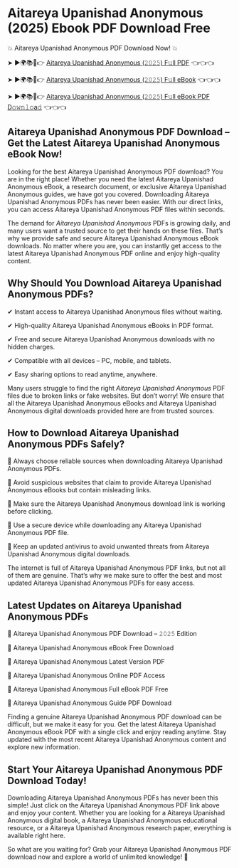 # Aitareya Upanishad Anonymous (2025) Ebook PDF Download Free

💥 Aitareya Upanishad Anonymous PDF Download Now! 💥

➤ ►🌍📚📱👉 [Aitareya Upanishad Anonymous (𝟸𝟶𝟸𝟻) F𝚞ll PDF](https://getpdf.xyz/aitareya-upanishad-anonymous) 👈👈👈


➤ ►🌍📚📱👉 [Aitareya Upanishad Anonymous (𝟸𝟶𝟸𝟻) F𝚞ll eBook](https://getpdf.xyz/aitareya-upanishad-anonymous) 👈👈👈


➤ ►🌍📚📱👉 [Aitareya Upanishad Anonymous (𝟸𝟶𝟸𝟻) F𝚞ll eBook PDF D𝚘𝚠𝚗𝚕𝚘a𝚍](https://getpdf.xyz/aitareya-upanishad-anonymous) 👈👈👈


## Aitareya Upanishad Anonymous PDF Download – Get the Latest Aitareya Upanishad Anonymous eBook Now!

Looking for the best Aitareya Upanishad Anonymous PDF download? You are in the right place! Whether you need the latest Aitareya Upanishad Anonymous eBook, a research document, or exclusive Aitareya Upanishad Anonymous guides, we have got you covered. Downloading Aitareya Upanishad Anonymous PDFs has never been easier. With our direct links, you can access Aitareya Upanishad Anonymous PDF files within seconds.

The demand for *Aitareya Upanishad Anonymous* PDFs is growing daily, and many users want a trusted source to get their hands on these files. That’s why we provide safe and secure Aitareya Upanishad Anonymous eBook downloads. No matter where you are, you can instantly get access to the latest Aitareya Upanishad Anonymous PDF online and enjoy high-quality content.

## Why Should You Download Aitareya Upanishad Anonymous PDFs?

✔ Instant access to Aitareya Upanishad Anonymous files without waiting.

✔ High-quality Aitareya Upanishad Anonymous eBooks in PDF format.

✔ Free and secure Aitareya Upanishad Anonymous downloads with no hidden charges.

✔ Compatible with all devices – PC, mobile, and tablets.

✔ Easy sharing options to read anytime, anywhere.

Many users struggle to find the right *Aitareya Upanishad Anonymous* PDF files due to broken links or fake websites. But don’t worry! We ensure that all the Aitareya Upanishad Anonymous eBooks and Aitareya Upanishad Anonymous digital downloads provided here are from trusted sources.

## How to Download Aitareya Upanishad Anonymous PDFs Safely?

📌 Always choose reliable sources when downloading Aitareya Upanishad Anonymous PDFs.

📌 Avoid suspicious websites that claim to provide Aitareya Upanishad Anonymous eBooks but contain misleading links.

📌 Make sure the Aitareya Upanishad Anonymous download link is working before clicking.

📌 Use a secure device while downloading any Aitareya Upanishad Anonymous PDF file.

📌 Keep an updated antivirus to avoid unwanted threats from Aitareya Upanishad Anonymous digital downloads.

The internet is full of Aitareya Upanishad Anonymous PDF links, but not all of them are genuine. That’s why we make sure to offer the best and most updated Aitareya Upanishad Anonymous PDFs for easy access.

## Latest Updates on Aitareya Upanishad Anonymous PDFs

🔹 Aitareya Upanishad Anonymous PDF Download – 𝟸𝟶𝟸𝟻 Edition

🔹 Aitareya Upanishad Anonymous eBook Free Download

🔹 Aitareya Upanishad Anonymous Latest Version PDF

🔹 Aitareya Upanishad Anonymous Online PDF Access

🔹 Aitareya Upanishad Anonymous Full eBook PDF Free

🔹 Aitareya Upanishad Anonymous Guide PDF Download

Finding a genuine Aitareya Upanishad Anonymous PDF download can be difficult, but we make it easy for you. Get the latest Aitareya Upanishad Anonymous eBook PDF with a single click and enjoy reading anytime. Stay updated with the most recent Aitareya Upanishad Anonymous content and explore new information.

## Start Your Aitareya Upanishad Anonymous PDF Download Today!

Downloading Aitareya Upanishad Anonymous PDFs has never been this simple! Just click on the Aitareya Upanishad Anonymous PDF link above and enjoy your content. Whether you are looking for a Aitareya Upanishad Anonymous digital book, a Aitareya Upanishad Anonymous educational resource, or a Aitareya Upanishad Anonymous research paper, everything is available right here.

So what are you waiting for? Grab your Aitareya Upanishad Anonymous PDF download now and explore a world of unlimited knowledge! 🚀